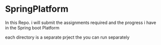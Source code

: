# SpringPlatform

In this Repo. i will submit the assignments required and the progress i have in the Spring boot Platform

each directory is  a separate prject the you can run separately
